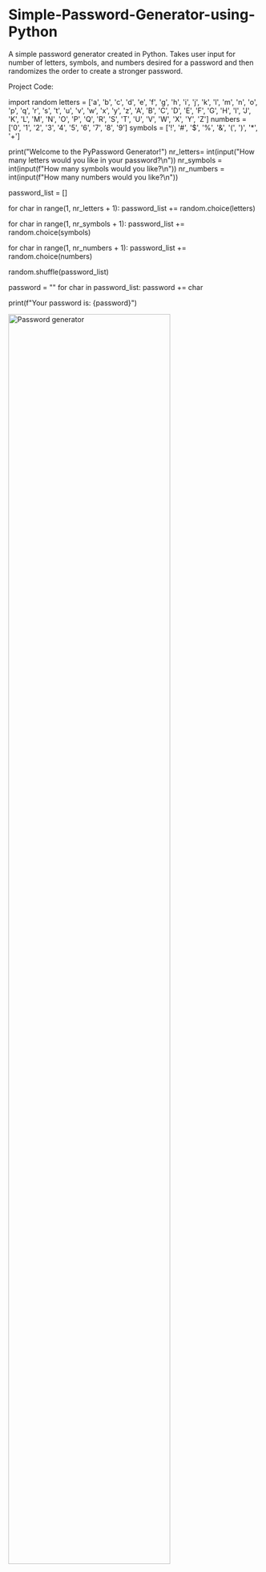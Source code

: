 # Simple-Password-Generator-using-Python
A simple password generator created in Python. Takes user input for number of letters, symbols, and numbers desired for a password and then randomizes the order to create a stronger password.

Project Code:

import random
letters = ['a', 'b', 'c', 'd', 'e', 'f', 'g', 'h', 'i', 'j', 'k', 'l', 'm', 'n', 'o', 'p', 'q', 'r', 's', 't', 'u', 'v', 'w', 'x', 'y', 'z', 'A', 'B', 'C', 'D', 'E', 'F', 'G', 'H', 'I', 'J', 'K', 'L', 'M', 'N', 'O', 'P', 'Q', 'R', 'S', 'T', 'U', 'V', 'W', 'X', 'Y', 'Z']
numbers = ['0', '1', '2', '3', '4', '5', '6', '7', '8', '9']
symbols = ['!', '#', '$', '%', '&', '(', ')', '*', '+']

print("Welcome to the PyPassword Generator!")
nr_letters= int(input("How many letters would you like in your password?\n")) 
nr_symbols = int(input(f"How many symbols would you like?\n"))
nr_numbers = int(input(f"How many numbers would you like?\n"))

password_list = []

for char in range(1, nr_letters + 1):
   password_list += random.choice(letters)

for char in range(1, nr_symbols + 1):
  password_list += random.choice(symbols)

for char in range(1, nr_numbers + 1):
  password_list += random.choice(numbers)

random.shuffle(password_list)

password = ""
for char in password_list:
  password += char

print(f"Your password is: {password}")

<img src="https://imgur.com/a/vJRdjzX" height="80%" width="80%" alt="Password generator"/>
